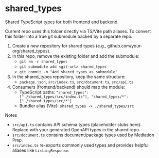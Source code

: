 # shared_types

Shared TypeScript types for both frontend and backend.

Current repo uses this folder directly via TS/Vite path aliases. To convert this folder into a true git submodule backed by a separate repo:

1) Create a new repository for shared types (e.g., github.com/your-org/shared_types).
2) In this repo, remove the existing folder and add the submodule:
   - `git rm -r shared_types`
   - `git submodule add <git-url> shared_types`
   - `git commit -m "Add shared_types as submodule"`
3) In the shared_types repository, keep the same structure:
   - `package.json`, `src/index.ts`, `src/document.ts`, `src/api.ts`
4) Consumers (frontend/backend) should map the module:
   - TypeScript paths: `"shared_types": ["./shared_types/src/index.ts"], "shared_types/*": ["./shared_types/src/*"]`
   - Bundler alias (Vite): `shared_types -> ./shared_types/src`

Notes
- `src/api.ts` contains API schema types (placeholder stubs here). Replace with your generated OpenAPI types in the shared repo.
- `src/document.ts` contains document/package types used by Mediation Prep.
- `src/index.ts` re-exports commonly used types and provides helpful aliases like `ListingResponse`.

